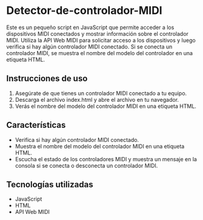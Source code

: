 # Detector-de-controlador-MIDI

Este es un pequeño script en JavaScript que permite acceder a los dispositivos MIDI conectados y mostrar información sobre el controlador MIDI. Utiliza la API Web MIDI para solicitar acceso a los dispositivos y luego verifica si hay algún controlador MIDI conectado. Si se conecta un controlador MIDI, se muestra el nombre del modelo del controlador en una etiqueta HTML.

## Instrucciones de uso

1. Asegúrate de que tienes un controlador MIDI conectado a tu equipo.
2. Descarga el archivo index.html y abre el archivo en tu navegador.
3. Verás el nombre del modelo del controlador MIDI en una etiqueta HTML.

## Características

- Verifica si hay algún controlador MIDI conectado.
- Muestra el nombre del modelo del controlador MIDI en una etiqueta HTML.
- Escucha el estado de los controladores MIDI y muestra un mensaje en la consola si se conecta o desconecta un controlador MIDI.

## Tecnologías utilizadas

- JavaScript
- HTML
- API Web MIDI